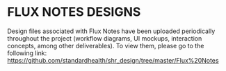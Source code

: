 # FLUX NOTES DESIGNS

Design files associated with Flux Notes have been uploaded periodically throughout the project (workflow diagrams, UI mockups, interaction concepts, among other deliverables). To view them, please go to the following link:
https://github.com/standardhealth/shr_design/tree/master/Flux%20Notes
